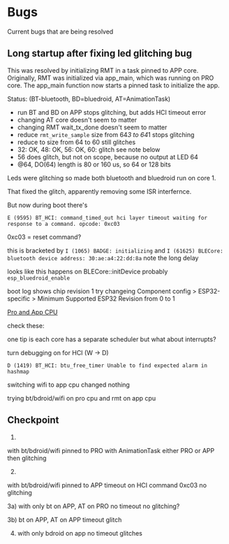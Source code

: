 # Bugs
Current bugs that are being resolved

## Long startup after fixing led glitching bug
This was resolved by initializing RMT in a task pinned to APP core.
Originally, RMT was initialized via app_main, which was running on PRO core.
The app_main function now starts a pinned task to initialize the app.

Status: (BT-bluetooth, BD=bluedroid, AT=AnimationTask)
- run BT and BD on APP stops glitching, but adds HCI timeout error
- changing AT core doesn't seem to matter
- changing RMT wait_tx_done doesn't seem to matter
- reduce ``rmt_write_sample`` size from 64*3 to 64*1 stops glitching
- reduce to size from 64 to 60 still glitches
- 32: OK, 48: OK, 56: OK, 60: glitch see note below
- 56 does glitch, but not on scope, because no output at LED 64
- @64, DO(64) length is 80 or 160 us, so 64 or 128 bits

Leds were glitching so made both bluetooth and bluedroid run on core 1.

That fixed the glitch, apparently removing some ISR interfernce.

But now during boot there's

``E (9595) BT_HCI: command_timed_out hci layer timeout waiting for response to a command. opcode: 0xc03``

0xc03 = reset command?

this is bracketed by
``I (1065) BADGE: initializing``
and
``I (61625) BLECore: bluetooth device address: 30:ae:a4:22:dd:8a``
note the long delay

looks like this happens on BLECore::initDevice
probably ``esp_bluedroid_enable``

boot log shows chip revision 1
try changeing  Component config > ESP32-specific > Minimum Supported ESP32 Revision
from 0 to 1

[Pro and App CPU](https://www.esp32.com/viewtopic.php?t=8558)

check these:


one tip is each core has a separate scheduler
but what about interrupts?

turn debugging on for HCI (W -> D)

``D (1419) BT_HCI: btu_free_timer Unable to find expected alarm in hashmap``

switching wifi to app cpu changed nothing

trying bt/bdroid/wifi on pro cpu and rmt on app cpu

## Checkpoint

1)
with bt/bdroid/wifi pinned to PRO
with AnimationTask either PRO or APP
then glitching

2)
with bt/bdroid/wifi pinned to APP
timeout on HCI command 0xc03
no glitching

3a) with only bt on APP, AT on PRO
no timeout
no glitching?

3b) bt on APP, AT on APP
timeout
glitch

4) with only bdroid on app
no timeout
glitches




